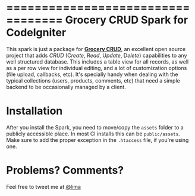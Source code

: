 ==================================
Grocery CRUD Spark for CodeIgniter
==================================
This spark is just a package for [**Grocery CRUD**](http://www.grocerycrud.com/), an excellent open source project that adds *CRUD* (C*reate*, R*ead*, U*pdate*, D*elete*) capabilities to any well structured database. This includes a table view for all records, as well as a per row view for individual editing, and a lot of customization options (file upload, callbacks, etc). It's specially handy when dealing with the typical collections (users, products, comments, etc) that need a simple backend to be occasionally managed by a client.

Installation
============
After you install the Spark, you need to move/copy the ``assets`` folder to a publicly accessible place. In most CI installs this can be ``public/assets``. Make sure to add the proper exception in the ``.htaccess`` file, if you're using one.

Problems? Comments?
===================
Feel free to tweet me at [@lima](http://twitter.com/lima)